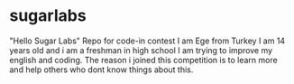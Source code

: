 # sugarlabs
"Hello Sugar Labs"
Repo for code-in contest
I am Ege from Turkey I am 14 years old and i am a freshman in high school I am trying to improve my english and coding.
The reason i joined this competition is to learn more and help others who dont know things about this.
